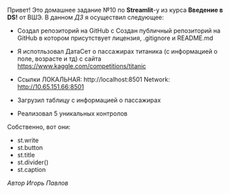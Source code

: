 Привет!
Это домашнее задание №10 по **Streamlit**-у из курса **Введение в DS!** от ВШЭ. В данном *ДЗ* я осуществил следующее:

- Создал репозиторий на GitHub c Cоздан публичный репозиторий на GitHub в котором присутствует лицензия, .gitignore и README.md

- Я испотльзовал ДатаСет о пассажирах титаника (с информацией о поле, возрасте и тд) с сайта https://www.kaggle.com/competitions/titanic
- Ссылки  ЛОКАЛЬНАЯ: http://localhost:8501
  Network: http://10.65.151.66:8501
- Загрузил таблицу с информацией о пассажирах
- Реализовал 5 уникальных контролов

Собственно, вот они:
- st.write
- st.button
- st.title
- st.divider()
- st.caption

*Автор Игорь Павлов*